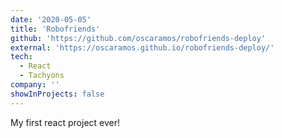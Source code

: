 ```yaml
---
date: '2020-05-05'
title: 'Robofriends'
github: 'https://github.com/oscaramos/robofriends-deploy'
external: 'https://oscaramos.github.io/robofriends-deploy/'
tech:
  - React
  - Tachyons
company: ''
showInProjects: false
---
```


My first react project ever!
